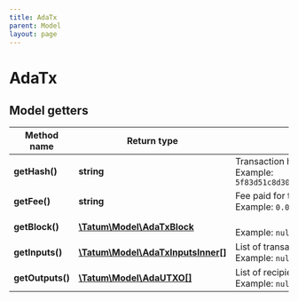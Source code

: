 ```yaml
---
title: AdaTx
parent: Model
layout: page
---
```


# AdaTx

## Model getters

Method name | Return type | Description | Notes
------------ | ------------- | ------------- | -------------
**getHash()** | **string** | Transaction hash. <br>Example: `5f83d51c8d3054012cea3011fa626b85d89442788721afd60719ab1f9ab8f78a` | [optional]
**getFee()** | **string** | Fee paid for this transaction, in ADA. <br>Example: `0.00001682` | [optional]
**getBlock()** | [**\Tatum\Model\AdaTxBlock**](../AdaTxBlock) |  <br>Example: `null` | [optional]
**getInputs()** | [**\Tatum\Model\AdaTxInputsInner[]**](../AdaTxInputsInner) | List of transactions, from which assets are being sent. <br>Example: `null` | [optional]
**getOutputs()** | [**\Tatum\Model\AdaUTXO[]**](../AdaUTXO) | List of recipient addresses and amounts to send to each of them. <br>Example: `null` | [optional]

